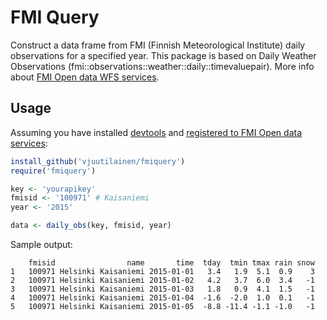 # FMI Query

Construct a data frame from FMI (Finnish Meteorological Institute) daily observations for a specified year. This package is based on Daily Weather Observations (fmi::observations::weather::daily::timevaluepair). More info about [FMI Open data WFS services](http://en.ilmatieteenlaitos.fi/open-data-manual-fmi-wfs-services).

## Usage
Assuming you have installed [devtools](https://github.com/hadley/devtools) and [registered to FMI Open data services](https://ilmatieteenlaitos.fi/rekisteroityminen-avoimen-datan-kayttajaksi):

```r
install_github('vjuutilainen/fmiquery')
require('fmiquery')

key <- 'yourapikey'
fmisid <- '100971' # Kaisaniemi
year <- '2015'

data <- daily_obs(key, fmisid, year)
```

Sample output:

```
    fmisid                name       time  tday  tmin tmax rain snow
1   100971 Helsinki Kaisaniemi 2015-01-01   3.4   1.9  5.1  0.9    3
2   100971 Helsinki Kaisaniemi 2015-01-02   4.2   3.7  6.0  3.4   -1
3   100971 Helsinki Kaisaniemi 2015-01-03   1.8   0.9  4.1  1.5   -1
4   100971 Helsinki Kaisaniemi 2015-01-04  -1.6  -2.0  1.0  0.1   -1
5   100971 Helsinki Kaisaniemi 2015-01-05  -8.8 -11.4 -1.1 -1.0   -1
```
